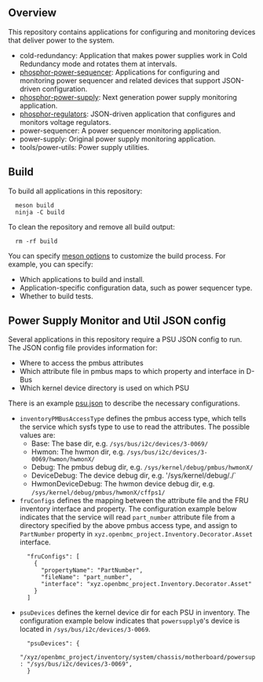 ## Overview

This repository contains applications for configuring and monitoring devices
that deliver power to the system.

- cold-redundancy: Application that makes power supplies work in Cold Redundancy
  mode and rotates them at intervals.
- [phosphor-power-sequencer](phosphor-power-sequencer/README.md): Applications
  for configuring and monitoring power sequencer and related devices that
  support JSON-driven configuration.
- [phosphor-power-supply](phosphor-power-supply/README.md): Next generation
  power supply monitoring application.
- [phosphor-regulators](phosphor-regulators/README.md): JSON-driven application
  that configures and monitors voltage regulators.
- power-sequencer: A power sequencer monitoring application.
- power-supply: Original power supply monitoring application.
- tools/power-utils: Power supply utilities.

## Build

To build all applications in this repository:

```
  meson build
  ninja -C build
```

To clean the repository and remove all build output:

```
  rm -rf build
```

You can specify [meson options](meson.options) to customize the build process.
For example, you can specify:

- Which applications to build and install.
- Application-specific configuration data, such as power sequencer type.
- Whether to build tests.

## Power Supply Monitor and Util JSON config

Several applications in this repository require a PSU JSON config to run. The
JSON config file provides information for:

- Where to access the pmbus attributes
- Which attribute file in pmbus maps to which property and interface in D-Bus
- Which kernel device directory is used on which PSU

There is an example [psu.json](example/psu.json) to describe the necessary
configurations.

- `inventoryPMBusAccessType` defines the pmbus access type, which tells the
  service which sysfs type to use to read the attributes. The possible values
  are:
  - Base: The base dir, e.g. `/sys/bus/i2c/devices/3-0069/`
  - Hwmon: The hwmon dir, e.g. `/sys/bus/i2c/devices/3-0069/hwmon/hwmonX/`
  - Debug: The pmbus debug dir, e.g. `/sys/kernel/debug/pmbus/hwmonX/`
  - DeviceDebug: The device debug dir, e.g.
    '/sys/kernel/debug/<driver>.<instance>/`
  - HwmonDeviceDebug: The hwmon device debug dir, e.g.
    `/sys/kernel/debug/pmbus/hwmonX/cffps1/`
- `fruConfigs` defines the mapping between the attribute file and the FRU
  inventory interface and property. The configuration example below indicates
  that the service will read `part_number` attribute file from a directory
  specified by the above pmbus access type, and assign to `PartNumber` property
  in `xyz.openbmc_project.Inventory.Decorator.Asset` interface.
  ```
    "fruConfigs": [
      {
        "propertyName": "PartNumber",
        "fileName": "part_number",
        "interface": "xyz.openbmc_project.Inventory.Decorator.Asset"
      }
    ]
  ```
- `psuDevices` defines the kernel device dir for each PSU in inventory. The
  configuration example below indicates that `powersupply0`'s device is located
  in `/sys/bus/i2c/devices/3-0069`.
  ```
    "psuDevices": {
      "/xyz/openbmc_project/inventory/system/chassis/motherboard/powersupply0" : "/sys/bus/i2c/devices/3-0069",
    }
  ```
